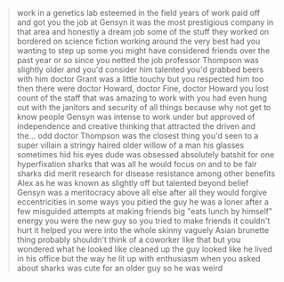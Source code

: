 >work in a genetics lab 
>esteemed in the field
>years of work paid off and got you the job at Gensyn
>it was the most prestigious company in that area and honestly a dream job
>some of the stuff they worked on bordered on science fiction
>working around the very best had you wanting to step up
>some you might have considered friends over the past year or so since you netted the job
>professor Thompson was slightly older and you'd consider him talented
>you'd grabbed beers with him
>doctor Grant was a little touchy but you respected him too
>then there were doctor Howard, doctor Fine, doctor Howard 
>you lost count of the staff that was amazing to work with 
>you had even hung out with the janitors and security of all things
>because why not get to know people
>Gensyn was intense to work under but approved of independence and creative thinking
>that attracted the driven and the… odd
>doctor Thompson was the closest thing you'd seen to a super villain 
>a stringy haired older willow of a man
>his glasses sometimes hid his eyes
>dude was obsessed
>absolutely batshit for one hyperfixation 
>sharks
>that was all he would focus on
>and to be fair sharks did merit research for disease resistance among other benefits
>Alex as he was known as slightly off but talented beyond belief
>Gensyn was a meritocracy above all else after all
>they would forgive eccentricities 
>in some ways you pitied the guy
>he was a loner after a few misguided attempts at making friends
>big "eats lunch by himself" energy 
>you were the new guy so you tried to make friends 
>it couldn't hurt
>it helped you were into the whole skinny vaguely Asian brunette thing
>probably shouldn't think of a coworker like that but you wondered what he looked like cleaned up
>the guy looked like he lived in his office
>but the way he lit up with enthusiasm when you asked about sharks was cute for an older guy
>so he was weird